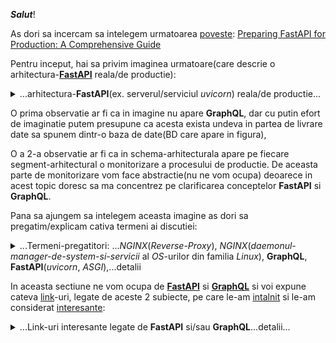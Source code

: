 ***Salut***!

As dori sa incercam sa intelegem urmatoarea [poveste](https://github.com/natthasath/demo-python-fastapi-uvicorn): [Preparing FastAPI for Production: A Comprehensive Guide](https://medium.com/@ramanbazhanau/preparing-fastapi-for-production-a-comprehensive-guide-d167e693aa2b)

Pentru inceput, hai sa privim imaginea urmatoare(care descrie o arhitectura-[**FastAPI**](https://blog.stackademic.com/advanced-strategies-for-profiling-caching-and-optimizing-fastapi-performance-f23bb7f6dfc5) reala/de productie):

<details>
 <summary>...arhitectura-<b>FastAPI</b>(ex. serverul/serviciul <i>uvicorn</i>) reala/de productie...</summary>

<br/>
<hr/>

<a href="https://www.google.com/url?sa=i&url=https%3A%2F%2Fmedium.com%2F%40ramanbazhanau%2Fpreparing-fastapi-for-production-a-comprehensive-guide-d167e693aa2b&psig=AOvVaw0hvbabf5cs3c0U36SjPkor&ust=1743351507867000&source=images&cd=vfe&opi=89978449&ved=0CBgQjhxqFwoTCMDsxc_Yr4wDFQAAAAAdAAAAABBL"><img src="https://miro.medium.com/v2/resize:fit:4800/format:webp/1*CY5GdTAj1xz85qKz3PRjDg.png"></img></a>

<hr/>
<br/>
</details>


O prima observatie ar fi ca in imagine nu apare **GraphQL**, dar cu putin efort de imaginatie putem presupune ca acesta exista undeva in partea de livrare date sa spunem dintr-o baza de date(BD care apare in figura),

O a 2-a observatie ar fi ca in schema-arhitecturala apare pe fiecare segment-arhitectural o monitorizare a procesului de productie.
De aceasta parte de monitorizare vom face abstractie(nu ne vom ocupa) deoarece in acest topic doresc sa ma concentrez pe clarificarea conceptelor **FastAPI** si **GraphQL**.

Pana sa ajungem sa intelegem aceasta imagine as dori sa pregatim/explicam cativa termeni ai discutiei:

<details>
<summary>...Termeni-pregatitori: ...<i>NGINX</i>(<i>Reverse-Proxy</i>), <i>NGINX</i>(<i>daemonul</i>-<i>manager-de-system-si-servicii</i> al <i>OS</i>-urilor din familia <i>Linux</i>), <b>GraphQL</b>, <b>FastAPI</b>(<i>uvicorn</i>, <i>ASGI</i>),...detalii </summary>

 <br/>
 <hr/>
 
 [wiki: **Reverse-Proxy**](https://en.wikipedia.org/wiki/Reverse_proxy)

***NGINX*** poate juca mai multe roluri dar in imaginea de mai sus, acesta joaca rolul de / este un **Reverse-Proxy**(un *proxy-invers*, sau un *intermediar-invers*).

***NGINX*** apare in arhitectura de productie **FastAPI**(ca intermediar-invers/web-server/distribuitor/scalator/inaintator=tranferator de mesaje catre serverul/serviciul-***ASGI***), prezentata mai sus.

Ratiunea existentei acestuia(**Reverse-Proxy**) in aceasta arhitectura(expusa mai sus) este acea de a putea *scala/distribui*(de a distribui cererea-utilizator catre unul dintre webServere-le din pool-ul de servere-web pe care le utilizam/le avem la dispozitie  in procesul de productie)

[***systemd***](https://en.wikipedia.org/wiki/Systemd) este o suită-software care oferă o gamă largă de componente de sistem pentru sistemele-de-operare(OS) Linux

Scopul principal al ***systemd***(*system-[daemon](https://en.wikipedia.org/wiki/Daemon_(computing))*) este de a unifica configurația și comportamentul serviciilor în toate distribuțiile-*Linux* .

Componenta sa( ***systemd***) principală este un „manager de sistem și servicii” - un sistem-de-inițiere folosit pentru a porni-*spațiul-utilizatorului* și a gestiona-*procesele-utilizatorului* . 

De asemenea,  ***systemd*** oferă înlocuiri pentru diverse *daemon*-uri(component[a/e] ce lucreaza in fundal/background/fara a retine atentia-utilizatorului...utilizatorul nu prea "stie" de existenta lui deoarece daemonul nu are interactivitate cu acesta/utilizatorul) și *utilități*, inclusiv :

 - gestionarea *dispozitivelor*(prin intermediul *driverelor-de-dispozitiv*),
 - gestionarea *conectării*(la internet),
 - gestionarea *conexiunilor-de-rețea* și
 - înregistrarea *evenimentelor*.

***systemd*** apare in arhitectura de productie **FastAPI**(ca manager al serverului/serviciului-***ASGI***), prezentata mai sus.

**GraphQL** este un limbaj de interogare pentru *API*-ul dvs. care permite clienților să solicite exact datele de care au nevoie și nimic mai mult. 
<br/>A fost dezvoltat de ***Facebook*** și este folosit acum de multe companii populare, cum ar fi ***GitHub***, ***AirBnB*** și ***Twitter***.

[**FastAPI**](https://python3.info/fastapi/fastapi/about-architecture.html) este un cadru-web modern, rapid (de înaltă performanță), pentru construirea de *API*-uri cu ***Python(de ex Python 3.6+)*** bazat pe indicii standard de tip *Python*. 
<br/>Una dintre caracteristicile cheie/importante ale [**FastAPI**](https://medium.com/@ramanbazhanau/preparing-fastapi-for-production-a-comprehensive-guide-d167e693aa2b) este suportul pentru *documentarea-automată* folosind *OpenAPI* și/sau *Swagger-UI*.
 
 <br/>*Ce este [**Uvicorn**](https://www.geeksforgeeks.org/fastapi-uvicorn/)?*<br/>
**UVICORN** este o implementare de server-web/webserver [***ASGI***](https://mirror.xyz/0xA1d9f681B25C14C1eE7B87f1CF102E73cA3ad4d9/n0BdWSd_GdP_Vfeped02zBcNV5XbzITThILlRditoPk) (Asynchronous Server Gateway Interface) adaptată pentru Python . <br/>Înainte de ***ASGI***, lui Python îi lipsea o interfață minimă de server de nivel scăzut pentru cadrele asincrone(asa cum este *FastAPI*). <br/>Specificația ***ASGI*** acționează ca o punte/poarta/zona-de-trecere/legatura(gateway), permițând crearea unui set comun de instrumente utilizabile în toate cadrele asincrone(asa cum este *FastAPI*). <br/>**UVICORN** oferă în prezent suport pentru *HTTP/1.1* și *WebSockets*.<br/>
**Uvicorn** este un server-web ***ASGI*** super rapid. 
<br/>**Uvicorn** rulează cod-Python asincron bazat pe [**uvloop**](https://mirror.xyz/0xA1d9f681B25C14C1eE7B87f1CF102E73cA3ad4d9/n0BdWSd_GdP_Vfeped02zBcNV5XbzITThILlRditoPk) într-un singur proces(**Uvicorn** si **uvloop** formeaza impreuna un singur proces).

[Asadar](https://github.com/natthasath/demo-python-fastapi-uvicorn), **FastAPI** și **Uvicorn**(serverul ***ASGI***) sunt instrumente pentru construirea de aplicații-web. 
<br/>**FastAPI** este un cadru-web pentru construirea de API-uri cu Python, în timp ce **Uvicorn** este un server-***ASGI*** pentru servirea acestor API-uri. 
<br/>Împreună, acestea oferă o modalitate puternică și eficientă de a construi și rula aplicații-web în Python.

**FastAPI** folosește un standard pentru construirea de framework-uri și servere web Python numit ***ASGI*** . **FastAPI** este un framework web ***ASGI***.

Principalul lucru de care aveți nevoie pentru a rula o aplicație **FastAPI** (sau orice altă aplicație ***ASGI***) pe un server la distanță este un program de server-[***ASGI***](https://en.wikipedia.org/wiki/Asynchronous_Server_Gateway_Interface)(precum *Uvicorn*) , acesta este cel care vine implicit în comanda **FastAPI**.

Există mai multe alternative(de servere-***ASGI***), inclusiv:

 - [*Uvicorn*](https://www.uvicorn.org/):       un server-***ASGI*** de înaltă performanță.
 - [*Hypercorn*](https://stackoverflow.com/questions/73730163/hypercorn-config-server-names):    server-***ASGI*** compatibil cu protocolul *HTTP/2* și *Trio*, printre alte caracteristici.
 - [*Dafne*](https://docs.djangoproject.com/en/5.2/howto/deployment/asgi/daphne/):          serverul-***ASGI*** construit pentru canalele-*Django*.
 - [*Granian*](https://news.ycombinator.com/item?id=34399125):        Un server *HTTP* *Rust* pentru aplicații-*Python*.
 - [*NGINX-Unit*](https://unit.nginx.org/configuration/): ***NGINX-Unit***(*Unitatea*-***NGINX***) este un run-time(RT) de aplicații-web ușor și versatil.

Aplicatia-**FastAPI** primeste mesajul-care-contine *cererea-utilizator* de la serverul-***ASGI***(manipulatorul de *cereri-utilizator*...ex. *uvicorn*) si o executa/transforma intr-o executie-SQL de tip-[*CRUD*](https://en.wikipedia.org/wiki/Create,_read,_update_and_delete): *query*/*update*, pentru [SGDB](https://ro.wikipedia.org/wiki/Sistem_de_gestiune_a_bazelor_de_date)(ex. *MySQL*-server).

<br/>
<hr/>

</details>
 
In aceasta sectiune ne vom ocupa de [**FastAPI**](https://fastapi.tiangolo.com/) si [**GraphQL**](https://graphql.org/) si voi expune cateva [link](https://www.google.com/search?q=FastAPI+GraphQL&sca_esv=7bada7996407e364&rlz=1C1CHBF_enRO1132RO1132&sxsrf=AHTn8zpMdy_igG3Q1yx_vq9RrAQpc5Yplg%3A1743252620260&ei=jOznZ4fLD7yHxc8Ppva_-Q8&ved=0ahUKEwiHwbyJqq-MAxW8Q_EDHSb7L_8Q4dUDCBA&uact=5&oq=FastAPI+GraphQL&gs_lp=Egxnd3Mtd2l6LXNlcnAiD0Zhc3RBUEkgR3JhcGhRTDIKECMYgAQYJxiKBTIGEAAYBxgeMgYQABgHGB4yCBAAGIAEGMsBMggQABiABBjLATIIEAAYgAQYywEyBBAAGB4yBhAAGAoYHjIEEAAYHjIEEAAYHki-HVAAWJcUcAB4AZABAJgBkgGgAYMIqgEDMC44uAEDyAEA-AEBmAIIoAKbCMICBxAjGLACGCfCAgcQABiABBgNwgIIEAAYBxgKGB7CAggQABgTGAcYHsICChAAGBMYBxgKGB6YAwCSBwMwLjigB9Q3&sclient=gws-wiz-serp)-uri, legate de aceste 2 subiecte, pe care le-am [intalnit](https://fastapi.tiangolo.com/how-to/graphql/) si le-am considerat [interesante](https://medium.com/@ryk.kiel/graphql-and-fastapi-the-ultimate-combination-for-building-apis-with-python-f4391bf5505c):

<details>
 <summary>...Link-uri interesante legate de <b>FastAPI</b> si/sau <b>GraphQL</b>...detalii...</summary>

 <br/>
 <hr/>
 
 - [geeks4geeks: **FastAPI** using ***GraphQL***](https://www.geeksforgeeks.org/fastapi-using-graphql/); [uvicorn](https://www.uvicorn.org/); [reddit: uvicorn rol](https://www.reddit.com/r/Python/comments/74rsi8/noob_question_what_is_the_role_of_uvloopuvicorn/?tl=ro); [reddit: FastAPI/uvicorn eroare](https://www.reddit.com/r/html5/comments/14n68fc/im_trying_to_access_an_api_i_built_with_python/?tl=ro)
   <br/>*Atentie*: In codul-Python, inlocuiti string-ul HTML ***&quot;***(*specific HTML!*) cu caracterul **"**, in toate aparitiile sale din sursele-scripturilor-Python!
 - [geeks4geeks: **FastAPI**+uvicorn](https://www.geeksforgeeks.org/fastapi-uvicorn/)(*UVICORN*, **ASGI** vs. ***WSGI***)
   <br/>compare: [**ASGI**](https://derlin.github.io/introduction-to-fastapi-and-celery/02-fastapi/) vs. ***WSGI*** :<br/>
**ASGI** reprezintă un progres semnificativ față de ***WSGI***(Web Server Gateway Interface). <br/>În timp ce ***WSGI*** este conceput pentru aplicații unice, sincrone, care gestionează o solicitare și returnează un răspuns, nu acceptă conexiuni de lungă durată, cum ar fi conexiunile WebSocket(WS). <br/>În schimb, **ASGI** este asincron și acceptă trei argumente:
<br/>*Domeniu de aplicare* : un dicționar Python care conține detalii despre conexiunea specifică.
<br/>*Trimitere* : Permite aplicației să trimită mesaje de eveniment către client.
<br/>*Primire* : Permite aplicației să primească mesaje de eveniment de la client.
<br/>**ASGI** permite mai multe evenimente de intrare și de ieșire pentru fiecare aplicație simultan, permițând aplicației să rămână receptivă la intrarea utilizatorului în timp ce rutinele de fundal(background) rulează.<br/>
 - [geeks4geeks: install **FastAPI** and run your first **FastAPI**-server on Windows](https://www.geeksforgeeks.org/install-fastapi-and-run-your-first-fastapi-server-on-windows/):
   <br> *Q*uestion: *How really install and run **FastAPI**(ASGI-server) under Windows?*
   <br/>*A*nswer:
    - open powershell(PS): *C:\Users\{your_user}>* **powershell**
      <br/>or directly in *command-prompt(CLI-shell)*!
    - edit the ***main.py***: *C:\Users\{your_user}>* **notepad main.py**
    - for **ASGI**-server, must enter the python script-code content into ***main.py***:
      <pre><code>
          from fastapi import FastAPI
          
          app = FastAPI()
          
          @app.get("/")
          def read_root():
              return {"Hello World"}</code></pre>
    - save content into ***main.py*** file and exit
    - start Chrome client(in advance): *C:\Users\{your_user}>* **start Chrome  http://127.0.0.1:8000**
    - run main with command: *C:\Users\{your_user}>* **python -m uvicorn main:app --reload**
    - finally, refresh the Chrome-browser(***if need!***):  **http://127.0.0.1:8000**  or [**CTRL+click**](https://www.google.com/search?q=python+fastapi+asgi+uvicorn&sca_esv=494e1c439a30236c&rlz=1C1CHBF_enRO1132RO1132&udm=2&biw=1920&bih=911&fbs=ABzOT_BYhiZpMrUAF0c9tORwPGlsodhGu4F1UEhEeTehlBu7020oMQ7aBpF-aNynCVlndtbfCZRhMFm3EMvvoT1HX4IciFaWA5nwCzTGM3J5Ops_Xs3Qsyy25b7oXKA6pwLn7v3BVIeFZNT4VQLrCm95iJdb7dujTNJ5GnMNaNfzjPvAKt0ZRu9K2iZ-Q6AMCXqjDwXwmZXdWHAjlIOmWPqCQX83g_bDPg&sxsrf=AHTn8zqFyWp9Uzf2gwsRAiWQr4r-78falQ%3A1743265069160&ei=LR3oZ4G5Cc6Qxc8P6KylkA0&ved=0ahUKEwjBg8m52K-MAxVOSPEDHWhWCdIQ4dUDCBE&uact=5&oq=python+fastapi+asgi+uvicorn&gs_lp=EgNpbWciG3B5dGhvbiBmYXN0YXBpIGFzZ2kgdXZpY29ybkirHlC1C1iUGnABeACQAQCYAX2gAa8GqgEDMC43uAEDyAEA-AEBmAIAoAIAmAMAiAYBkgcAoAe7Ag&sclient=img) on it/this link from/in above after-running-message!
    <br/><br/>***Note***: alternatively, for running the **ASGI**-webserver, you can download the files ***main.py*** and ***_RUN.bat*** and then, run that second file(***_RUN.bat***) under *command-prompt(CLI-shell)*! <br/>

 - [testDriven: **FastAPI**-***GraphQL***](https://testdriven.io/blog/fastapi-graphql/)
 - [getOrchestra: **FastAPI** with uvicorn -a comprehensive tutorial](https://www.getorchestra.io/guides/fastapi-with-uvicorn-a-comprehensive-tutorial); [uvicorn: deployment](https://www.uvicorn.org/deployment/)
 - [redDit: **FastAPI**+uvicorn on Windows](https://www.reddit.com/r/learnpython/comments/15yf538/fastapiuvicorn_on_windows/); [ChatGPT: from PowerShell(ps) you can call the **uvicorn** to run the ***main.py*** file](https://chatgpt.com/share/67e7f89e-ae6c-800b-b88b-72e03ea14582)
 - [tiangolo: **FastAPI** deployment-concepts](https://fastapi.tiangolo.com/deployment/concepts/)
 - [stackOverflow: **FastAPI** Gunicorn-Uvicorn for(4) production-deployment with Google-Cloud-Run(GCR) stress](https://stackoverflow.com/questions/66254371/fastapi-gunicorn-uvicorn-for-production-deployment-with-google-cloud-run-stress)
 - [GH-hamedasgari20: Python Django **FastAPI** - advanced topics](https://github.com/hamedasgari20/Python-Django-FastAPI-advanced-topics); [ex. ChatGPT](https://chatgpt.com/share/67e91cfd-e6f0-800b-8e47-fe6c4af9402f); [tailWindCSS](https://tailwindcss.com/docs/hover-focus-and-other-states); [Django: dynamic-filter](https://www.youtube.com/watch?v=n1_MQiSXyxw&ab_channel=JustDjango); [Django with uvicorn](https://docs.djangoproject.com/en/5.1/howto/deployment/asgi/uvicorn/); [djangoProject-docs-deployment-ASGI: Flask vs. Django vs. **FastAPI**](https://docs.djangoproject.com/en/5.1/howto/deployment/asgi/uvicorn/)
 - [dev.to-akarshan: converting any Python web-framework to FastAPI a comprehensive-guide](https://dev.to/akarshan/converting-any-python-web-framework-to-fastapi-a-comprehensive-guide-291b)
 - [Dockerizing **FastAPI** with Postgres, Uvicorn, and Traefik](https://testdriven.io/blog/fastapi-docker-traefik/)
 - [Uvicorn & Gunicorn](https://mirror.xyz/0xA1d9f681B25C14C1eE7B87f1CF102E73cA3ad4d9/n0BdWSd_GdP_Vfeped02zBcNV5XbzITThILlRditoPk)
 - [whitePrompt-blog: Python APIs with **FastAPI** key-features and CRUD-example](https://blog.whiteprompt.com/python-apis-with-fastapi-key-features-and-crud-example-198a7530e368)
 - [daddYnKidsMaker-blogspot: **FastAPI** Open-API](https://daddynkidsmakers.blogspot.com/2024/04/fastapi-open-api.html)
   <br/>Acest articol ["**FastAPI** bigData-server example"](https://github.com/mac999/fastapi_bigdata_server_example/tree/main) prezintă cum să dezvoltați cu ușurință un server [Open-API](https://en.wikipedia.org/wiki/Open_API) bazat pe **FastAPI**, Uvicorn și Websocket(WS).
   <br/>Folosind **FastAPI**, puteți dezvolta un server [Open-API](https://en.wikipedia.org/wiki/OpenAPI_Specification)(a.k.a/previously known as/formerly *Swagger-Specification*) foarte ușor.

<details>

 <summary>...Arhitectura acestui caz-de-utilizare <b>FastAPI</b>...</summary>

<a href = "https://daddynkidsmakers.blogspot.com/2024/04/fastapi-open-api.html"><img src="https://blogger.googleusercontent.com/img/a/AVvXsEgl-1NYO89p82JNrjYFUqHPVeS7mJlBixf-_l6CsOt506LaV08PkHMPyXvRIURtr0-m9vxeuJGsALhy7WdkQzLRKDwPnA3ueX0OXMuUo6JVBN8KTFSQqmx3DwAQ_CESjvo7DdFWlMBznhdzyRunD1f-sYJpwP_j_NLVy8GoI9UvmhnaFyEkLcRkftOXTLdU=w400-h225">Arhitectura acestui caz-de-utilizare **FastAPI**</img></a> 
 
 </details>
 
 [( Prof Ai | Devpost )](https://devpost.com/software/prof-ai)

   <br/>**FastAPI** acceptă servere API-asincrone și poate fi rulat folosind servere ASGI, cum ar fi uvicorn(ASGI-server).
   <br/>Acest lucru permite o performanță-rapidă și o procesare-asincronă.
   <br/>Documentația automată, interactivă API este, de asemenea, furnizată(cf specificatiei Open-API) pentru a ajuta dezvoltatorii să înțeleagă și să utilizeze cu ușurință API-ul.
   <br/>**FastAPI** funcționează bine cu următoarele cadre-de-aplicații web(web-apps-frameworks): Flask și Django.
   
  - [Daddy Makers: Cum să dezvoltați un server web simplu Flask, mysql, bazat pe Python Open API](https://daddynkidsmakers.blogspot.com/2020/09/django-flask-open-api.html)
  - [Daddy Makers: Dezvoltarea unei aplicații web de tablou de bord simplu folosind Django](https://daddynkidsmakers.blogspot.com/2024/02/django.html)
   
   <br/>Instalarea pachetului este după cum urmează: **pip install fastapi aiohttp uvicorn**

  - [Building APIs using **FastAPI** with Django](https://www.geeksforgeeks.org/building-apis-using-fastapi-with-django/)
  - [Building a Machine Learning(ML)-Web-Application Integrating **FastAPI** with GCP and Docker Python](https://wire.insiderfinance.io/building-a-machine-learning-web-application-integrating-fastapi-with-gcp-and-docker-python-5439aa27cc1b)

<details>
 
<summary>...<i>Deployment-Pattern</i>...</summary>
  
<a href="https://miro.medium.com/v2/resize:fit:720/format:webp/1*5JMvIcBZhlJsny7s0NHbow.png" style="a img { display:none; }; a:hover img { display:block; }"><img src="https://miro.medium.com/v2/resize:fit:640/format:webp/1*hmn9gN0uxjE7cRQQ_d7qVw.png">Deployment Pattern</img></a>

</details>

  - [medium@rameshkannanyt0078: Generate Elegant PDFs with **FastAPI** ~ A Step-by-Step Guide](https://medium.com/@rameshkannanyt0078/generate-elegant-pdfs-with-fastapi-a-step-by-step-guide-7fa386f922bd)
    <br/>Transform HTML into Polished-PDF-Invoices Using **FastAPI** and *xhtml2pdf*
  - [deadBear.io" easy **FastAPI**-setUp](https://www.deadbear.io/easy-fastapi-setup/)
  -[GH-jahoy: **FastAPI** backend demo](https://github.com/jahoy/fastapi-backend-demo)
  - [medium@upesh.jindal: SSE with **FastAPI**](https://medium.com/@upesh.jindal/server-sent-events-with-fastapi-ab9ed99ccac4)
  - [devOps-blog: Implementing Server-Sent-Events(SSE) with **FastAPI**, Nginx and CloudFlare(CF)](https://blog.devops.dev/implementing-server-sent-events-with-fastapi-nginx-and-cloudflare-10ede1dffc18)
  - [medium@nandagopal05: SSE with py-**FastAPI**](https://medium.com/@nandagopal05/server-sent-events-with-python-fastapi-f1960e0c8e4b)
  - [CF-blog: How we built it -  the technology(see **FastAPI**) behind CF Radar 2.0 Web-App](https://blog.cloudflare.com/technology-behind-radar2/)
  - [VScode: python tutorial **FastAPI**](https://code.visualstudio.com/docs/python/tutorial-fastapi)
  - [shakuro-blog: Choosing the Right Web Development Framework - **FastAPI**(are totul in aceiasi cutie: WS si SSE) vs. Flask](https://shakuro.com/blog/fastapi-vs-flask)
  - [turing: **FastAPI**-vs-Flask a detailed-comparison](https://www.turing.com/kb/fastapi-vs-flask-a-detailed-comparison)
  - [YT-Te3ch aith Tim: **FastAPI**, Flask or Django - Which Should You Use?](https://www.youtube.com/watch?v=cNlJCQHSmbE&ab_channel=TechWithTim)
  - [medium-princyprakash: Real-Time(RT)-communication with SSE in **FastAPI** <br> - enhancing task-processing efficiency(îmbunătățirea eficienței procesării sarcinilor)](https://princyprakash.medium.com/real-time-communication-with-sse-in-fastapi-enhancing-task-processing-efficiency-bc8ba9b3c29f)
  - [towardsAI-pub: **FastAPI**(REST-api backend) template for LLM-SaaS(Quivr) part-1  - Auth(Supabase+**FastAPI**) and File-upload(Supabase)](https://pub.towardsai.net/fastapi-template-for-llm-saas-part-1-auth-and-file-upload-6bada9778139)
   <br/>(Redis=PubSub message-Broker, serverul Celery pt long-time task running - Task-ex.: încorporarea unui document PDF mare , Supabase=DB-server) or [part-1](https://pub.towardsai.net/fastapi-template-for-llm-saas-part-1-auth-and-file-upload-6bada9778139); [part-2: celery-and-pg-vector](https://towardsai.net/p/l/fastapi-template-for-llm-saas-part-2-celery-and-pg-vector) or [part-2](https://euclideanai.substack.com/p/fastapi-supabase-template-for-llm-941); [part-3](https://medium.com/@euclideanai/nextjs-fastapi-template-for-saas-part3-38fdc3f72b31); [**FastAPI**-SaaS boilerplate-code](https://github.com/philipokiokio/FastAPI_SAAS_Template)
  - [YT-KrishNaik: 3-Langchain Series-Production Grade Deployment LLM As API With Langchain And **FastAPI**](https://www.youtube.com/watch?v=XWB5DXP-DO8&ab_channel=KrishNaik)
  - [medium@velocityTech: Build an event-driven architecture with **FastAPI**(event-server) and Redis(broker-PubSub) pub-sub deploy it in Kubernetes(K8s)](https://medium.com/@velocitytech/build-an-event-driven-architecture-with-fastapi-and-redis-pub-sub-deploy-it-in-kubernetes-54603ac35335)
  - [medium-dataDrivenInvestor: Part-1 managing lifeSpan events in **FastAPI** with Redis example](https://medium.datadriveninvestor.com/part-1-managing-lifespan-events-in-fastapi-with-redis-example-a63db39bc5eb)
  - [medium-@davidrp1996: Bulding a notifications-system with server-sent-events(SSE) using **FastAPI** and Redis](https://medium.com/@davidrp1996/bulding-a-notifications-system-wih-server-sent-events-sse-using-fastapi-and-redis-6eafdf7cf7fb)
  - [stackAdemic-blog: Building a ***GraphQL***-api with **FastAPI** - complete guide from installation to running the api](https://blog.stackademic.com/building-a-graphql-api-with-fastapi-complete-guide-from-installation-to-running-the-api-673e95614732)
  - [medium@nandagopal05: Server-Sent Events(SSE) with Python **FastAPI**](https://medium.com/@nandagopal05/server-sent-events-with-python-fastapi-f1960e0c8e4b)
  - [medium@simeon.emanuilov: Ollama with ***FastAPI***](https://medium.com/@simeon.emanuilov/ollama-with-fastapi-7f43cf532c43)
  - [tiangolo-tutorial-bigger-applications: ***FastAPI*** ~ Bigger Applications - Multiple Files](https://fastapi.tiangolo.com/tutorial/bigger-applications/)
  - [LangDinNord@zhuanlan.zhihu: ***FastRTC***, stea în ascensiune open source | 30 de linii de cod pentru interacțiune vocală AI în timp real, metodă de implementare și testare a efectelor](https://zhuanlan.zhihu.com/p/27904999595)
 
<details>
<summary>...detalii despre ... <b><i>FastRTC</i></b> poate fi utilizat cu/in applicatiile bazate pe <b><i>FastAPI</i></b> ~ Caracteristicile principale ale <b><i>FastRTC</i></b> ...</summary> 

<br/>

<hr/>
 
Caracteristicile principale ale <b><i>FastRTC</i></b>: 

 - *Detectare și rotire automată a vocii* : 
    Cu funcțiile încorporate de detectare(**STT**) și rotire a vocii(**TTS**), dezvoltatorii trebuie să se concentreze doar pe 
    logica *răspunsului* către utilizatori.
    
 - *Interfață utilizator automată* :
   Interfață utilizator **Gradio** încorporată cu suport **WebRTC** , convenabilă pentru testare sau implementare directă în
   mediul de producție.
   
 - *Apeluri telefonice* : **fastphone()** Obțineți un număr de telefon gratuit, iar utilizatorii pot accesa fluxul audio prin
   telefon (este necesar un jeton de la îmbrățișare-facială(**HF**) , conturile PRO au limite mai mari).
   
 - ⚡️ *Suport pentru WebRTC și Websocket* :
   Acceptă **WebRTC** și **Websocket** pentru a asigura o comunicare *fluidă* în *timp-real(RT)*.
   
 - *Extrem de personalizabil* :
   Stream-urile pot fi montate/utilizate în orice aplicație **FastAPI**, permițând interfețe utilizator personalizate sau
   implementări dincolo de **Gradio**.
   
 - *Set bogat de instrumente* :
   
   Instrumente practice încorporate, cum ar fi:
   
    - conversia textului în vorbire(**TTS**),
    - conversia vorbirii în text(**STT**),
    - detectarea cuvintelor *neașteptate* etc.,
      
   pentru a ajuta dezvoltatorii să înceapă rapid.

</pre>

<hr/> 

<br/>

</details>

 - [tiangolo-FastAPI-deployment-manually: Run a **FastAPI**-Server Manually](https://fastapi.tiangolo.com/deployment/manually/)
 - [...](https://www.google.com/search?sca_esv=e8d80f20730efe45&rlz=1C1CHBF_enRO1132RO1132&sxsrf=AHTn8zrH1441tkETzrmbU4dqAEckC7ivBg:1743781077100&q=FastAPI+nginx+graphQL+SSE+Redis&udm=2&fbs=ABzOT_BYhiZpMrUAF0c9tORwPGlsodhGu4F1UEhEeTehlBu7054EL_QJMdNdFZCQTI4PnEhBMh4C_0EHSVUHxJLcclisNm4b4EldR9h-pvMPn6xw2y2G7sjuE9dhTjGAdCf-64t1-bdWmIq-Lt3WphpmsUQjNUmoTzATkh99SjBMl9gfohc5yMM211WIg2yZwLTCX72_HMe-vRp4eFhBfs-YXqvr3mHDkw&sa=X&ved=2ahUKEwj4oKrd2r6MAxX9Q_EDHQIOBx8QtKgLegQIEBAB&biw=1735&bih=721&dpr=1)

<br/>
<hr/>
</details>
